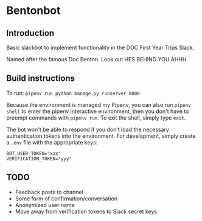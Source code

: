 # Bentonbot
## Introduction
Basic slackbot to implement functionality in the DOC First Year Trips Slack. 

Named after the famous Doc Benton. Look out HES BEHIND YOU AHHH.

## Build instructions
To run: `pipenv run python manage.py runserver 8000`

Because the environment is managed my Pipenv, you can also run `pipenv shell` to enter the pipenv interactive environment, then you don't have to preempt commands with `pipenv run`. To exit the shell, simply type `exit`.

The bot won't be able to respond if you don't load the necessary authentication tokens into the environment. For development, simply create a `.env` file with the appropriate keys:
```
BOT_USER_TOKEN="xxx"
VERIFICATION_TOKEN="yyy"
```

## TODO
* Feedback posts to channel
* Some form of confirmation/conversation
* Anonymized user name
* Move away from verification tokens to Slack secret keys

